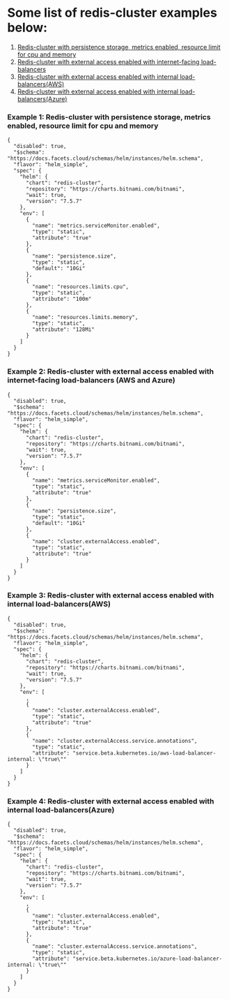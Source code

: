# Some list of redis-cluster examples below:
1. [Redis-cluster with persistence storage, metrics enabled, resource limit for cpu and memory](https://github.com/Facets-cloud/sample-redis-blueprint/edit/master/README.md#example-1-redis-cluster-with-persistence-storage-metrics-enabled-resource-limit-for-cpu-and-memory)
2. [Redis-cluster with external access enabled with internet-facing load-balancers](https://github.com/Facets-cloud/sample-redis-blueprint/edit/master/README.md#example-2-redis-cluster-with-external-access-enabled-with-internet-facing-load-balancers-aws-and-azure)
3. [Redis-cluster with external access enabled with internal load-balancers(AWS)](https://github.com/Facets-cloud/sample-redis-blueprint/edit/master/README.md#example-3-redis-cluster-with-external-access-enabled-with-internal-load-balancersaws)
4. [Redis-cluster with external access enabled with internal load-balancers(Azure)](https://github.com/Facets-cloud/sample-redis-blueprint/edit/master/README.md#example-4-redis-cluster-with-external-access-enabled-with-internal-load-balancersazure)


### Example 1: Redis-cluster with persistence storage, metrics enabled, resource limit for cpu and memory


```
{
  "disabled": true,
  "$schema": "https://docs.facets.cloud/schemas/helm/instances/helm.schema",
  "flavor": "helm_simple",
  "spec": {
    "helm": {
      "chart": "redis-cluster",
      "repository": "https://charts.bitnami.com/bitnami",
      "wait": true,
      "version": "7.5.7"
    },
    "env": [
      {
        "name": "metrics.serviceMonitor.enabled",
        "type": "static",
        "attribute": "true"
      },
      {
        "name": "persistence.size",
        "type": "static",
        "default": "10Gi"
      },
      {
        "name": "resources.limits.cpu",
        "type": "static",
        "attribute": "100m"
      },
      {
        "name": "resources.limits.memory",
        "type": "static",
        "attribute": "128Mi"
      }
    ]
  }
}
```


### Example 2: Redis-cluster with external access enabled with internet-facing load-balancers (AWS and Azure)

```
{
  "disabled": true,
  "$schema": "https://docs.facets.cloud/schemas/helm/instances/helm.schema",
  "flavor": "helm_simple",
  "spec": {
    "helm": {
      "chart": "redis-cluster",
      "repository": "https://charts.bitnami.com/bitnami",
      "wait": true,
      "version": "7.5.7"
    },
    "env": [
      {
        "name": "metrics.serviceMonitor.enabled",
        "type": "static",
        "attribute": "true"
      },
      {
        "name": "persistence.size",
        "type": "static",
        "default": "10Gi"
      },
      {
        "name": "cluster.externalAccess.enabled",
        "type": "static",
        "attribute": "true"
      }
    ]
  }
}
```


### Example 3: Redis-cluster with external access enabled with internal load-balancers(AWS)


```
{
  "disabled": true,
  "$schema": "https://docs.facets.cloud/schemas/helm/instances/helm.schema",
  "flavor": "helm_simple",
  "spec": {
    "helm": {
      "chart": "redis-cluster",
      "repository": "https://charts.bitnami.com/bitnami",
      "wait": true,
      "version": "7.5.7"
    },
    "env": [
      ,
      {
        "name": "cluster.externalAccess.enabled",
        "type": "static",
        "attribute": "true"
      },
      {
        "name": "cluster.externalAccess.service.annotations",
        "type": "static",
        "attribute": "service.beta.kubernetes.io/aws-load-balancer-internal: \"true\""
      }
    ]
  }
}
```


### Example 4: Redis-cluster with external access enabled with internal load-balancers(Azure)


```
{
  "disabled": true,
  "$schema": "https://docs.facets.cloud/schemas/helm/instances/helm.schema",
  "flavor": "helm_simple",
  "spec": {
    "helm": {
      "chart": "redis-cluster",
      "repository": "https://charts.bitnami.com/bitnami",
      "wait": true,
      "version": "7.5.7"
    },
    "env": [
      ,
      {
        "name": "cluster.externalAccess.enabled",
        "type": "static",
        "attribute": "true"
      },
      {
        "name": "cluster.externalAccess.service.annotations",
        "type": "static",
        "attribute": "service.beta.kubernetes.io/azure-load-balancer-internal: \"true\""
      }
    ]
  }
}
```
